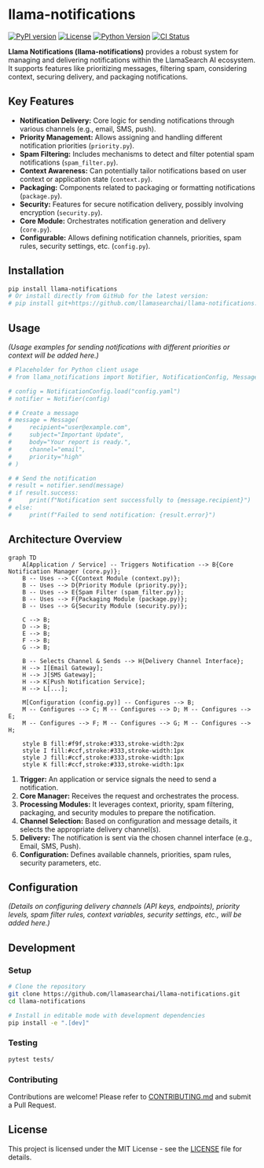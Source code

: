 # llama-notifications

[![PyPI version](https://img.shields.io/pypi/v/llama_notifications.svg)](https://pypi.org/project/llama_notifications/)
[![License](https://img.shields.io/github/license/llamasearchai/llama-notifications)](https://github.com/llamasearchai/llama-notifications/blob/main/LICENSE)
[![Python Version](https://img.shields.io/pypi/pyversions/llama_notifications.svg)](https://pypi.org/project/llama_notifications/)
[![CI Status](https://github.com/llamasearchai/llama-notifications/actions/workflows/llamasearchai_ci.yml/badge.svg)](https://github.com/llamasearchai/llama-notifications/actions/workflows/llamasearchai_ci.yml)

**Llama Notifications (llama-notifications)** provides a robust system for managing and delivering notifications within the LlamaSearch AI ecosystem. It supports features like prioritizing messages, filtering spam, considering context, securing delivery, and packaging notifications.

## Key Features

- **Notification Delivery:** Core logic for sending notifications through various channels (e.g., email, SMS, push).
- **Priority Management:** Allows assigning and handling different notification priorities (`priority.py`).
- **Spam Filtering:** Includes mechanisms to detect and filter potential spam notifications (`spam_filter.py`).
- **Context Awareness:** Can potentially tailor notifications based on user context or application state (`context.py`).
- **Packaging:** Components related to packaging or formatting notifications (`package.py`).
- **Security:** Features for secure notification delivery, possibly involving encryption (`security.py`).
- **Core Module:** Orchestrates notification generation and delivery (`core.py`).
- **Configurable:** Allows defining notification channels, priorities, spam rules, security settings, etc. (`config.py`).

## Installation

```bash
pip install llama-notifications
# Or install directly from GitHub for the latest version:
# pip install git+https://github.com/llamasearchai/llama-notifications.git
```

## Usage

*(Usage examples for sending notifications with different priorities or context will be added here.)*

```python
# Placeholder for Python client usage
# from llama_notifications import Notifier, NotificationConfig, Message

# config = NotificationConfig.load("config.yaml")
# notifier = Notifier(config)

# # Create a message
# message = Message(
#     recipient="user@example.com",
#     subject="Important Update",
#     body="Your report is ready.",
#     channel="email",
#     priority="high"
# )

# # Send the notification
# result = notifier.send(message)
# if result.success:
#     print(f"Notification sent successfully to {message.recipient}")
# else:
#     print(f"Failed to send notification: {result.error}")
```

## Architecture Overview

```mermaid
graph TD
    A[Application / Service] -- Triggers Notification --> B{Core Notification Manager (core.py)};
    B -- Uses --> C{Context Module (context.py)};
    B -- Uses --> D{Priority Module (priority.py)};
    B -- Uses --> E{Spam Filter (spam_filter.py)};
    B -- Uses --> F{Packaging Module (package.py)};
    B -- Uses --> G{Security Module (security.py)};

    C --> B;
    D --> B;
    E --> B;
    F --> B;
    G --> B;

    B -- Selects Channel & Sends --> H{Delivery Channel Interface};
    H --> I[Email Gateway];
    H --> J[SMS Gateway];
    H --> K[Push Notification Service];
    H --> L[...];

    M[Configuration (config.py)] -- Configures --> B;
    M -- Configures --> C; M -- Configures --> D; M -- Configures --> E;
    M -- Configures --> F; M -- Configures --> G; M -- Configures --> H;

    style B fill:#f9f,stroke:#333,stroke-width:2px
    style I fill:#ccf,stroke:#333,stroke-width:1px
    style J fill:#ccf,stroke:#333,stroke-width:1px
    style K fill:#ccf,stroke:#333,stroke-width:1px
```

1.  **Trigger:** An application or service signals the need to send a notification.
2.  **Core Manager:** Receives the request and orchestrates the process.
3.  **Processing Modules:** It leverages context, priority, spam filtering, packaging, and security modules to prepare the notification.
4.  **Channel Selection:** Based on configuration and message details, it selects the appropriate delivery channel(s).
5.  **Delivery:** The notification is sent via the chosen channel interface (e.g., Email, SMS, Push).
6.  **Configuration:** Defines available channels, priorities, spam rules, security parameters, etc.

## Configuration

*(Details on configuring delivery channels (API keys, endpoints), priority levels, spam filter rules, context variables, security settings, etc., will be added here.)*

## Development

### Setup

```bash
# Clone the repository
git clone https://github.com/llamasearchai/llama-notifications.git
cd llama-notifications

# Install in editable mode with development dependencies
pip install -e ".[dev]"
```

### Testing

```bash
pytest tests/
```

### Contributing

Contributions are welcome! Please refer to [CONTRIBUTING.md](CONTRIBUTING.md) and submit a Pull Request.

## License

This project is licensed under the MIT License - see the [LICENSE](LICENSE) file for details.
